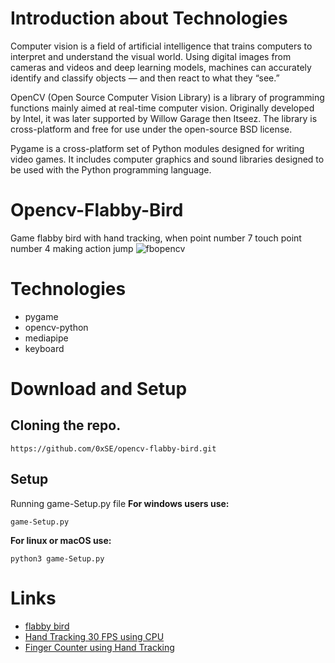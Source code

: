 # Introduction about Technologies
Computer vision is a field of artificial intelligence that trains computers to interpret and understand the visual world. Using digital images from cameras and videos and deep learning models, machines can accurately identify and classify objects — and then react to what they “see.”

OpenCV (Open Source Computer Vision Library) is a library of programming functions mainly aimed at real-time computer vision. Originally developed by Intel, it was later supported by Willow Garage then Itseez. The library is cross-platform and free for use under the open-source BSD license.

Pygame is a cross-platform set of Python modules designed for writing video games. It includes computer graphics and sound libraries designed to be used with the Python programming language.

# Opencv-Flabby-Bird
 Game flabby bird with hand tracking, when point number 7 touch point number 4 making action jump
![fbopencv](https://user-images.githubusercontent.com/67038060/130701310-7a7af835-eb0e-4b9e-a5f0-4a170d6981ce.png)


# Technologies
- pygame
- opencv-python
- mediapipe
- keyboard

# Download and Setup

## Cloning the repo.
```
https://github.com/0xSE/opencv-flabby-bird.git
```
## Setup
Running game-Setup.py file
**For windows users use:**
```
game-Setup.py
```

**For linux or macOS use:**
```
python3 game-Setup.py
```
# Links

- [flabby bird](https://www.youtube.com/watch?v=UZg49z76cLw&t=3597s)
- [Hand Tracking 30 FPS using CPU](https://www.youtube.com/watch?v=UZg49z76cLw&t=3597s)
- [Finger Counter using Hand Tracking](https://www.youtube.com/watch?v=p5Z_GGRCI5s&t=1490s)


